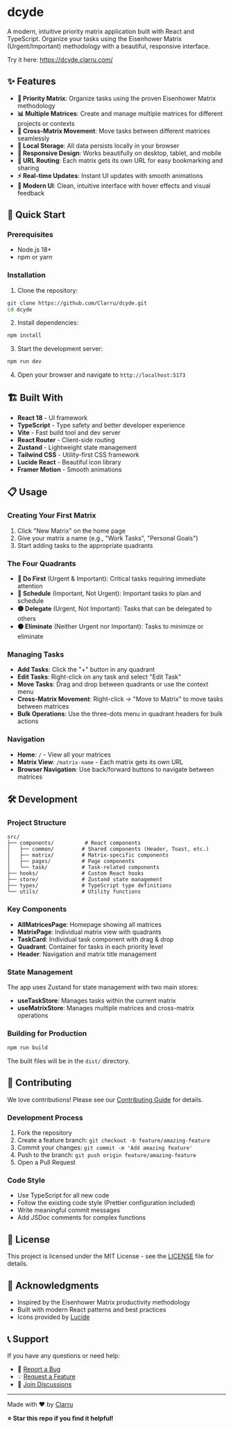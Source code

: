 # dcyde

A modern, intuitive priority matrix application built with React and TypeScript. Organize your tasks using the Eisenhower Matrix (Urgent/Important) methodology with a beautiful, responsive interface.

Try it here: https://dcyde.clarru.com/

## ✨ Features

- **🎯 Priority Matrix**: Organize tasks using the proven Eisenhower Matrix methodology
- **📊 Multiple Matrices**: Create and manage multiple matrices for different projects or contexts
- **🔄 Cross-Matrix Movement**: Move tasks between different matrices seamlessly
- **💾 Local Storage**: All data persists locally in your browser
- **📱 Responsive Design**: Works beautifully on desktop, tablet, and mobile
- **🚀 URL Routing**: Each matrix gets its own URL for easy bookmarking and sharing
- **⚡ Real-time Updates**: Instant UI updates with smooth animations
- **🎨 Modern UI**: Clean, intuitive interface with hover effects and visual feedback

## 🚀 Quick Start

### Prerequisites

- Node.js 18+ 
- npm or yarn

### Installation

1. Clone the repository:
```bash
git clone https://github.com/Clarru/dcyde.git
cd dcyde
```

2. Install dependencies:
```bash
npm install
```

3. Start the development server:
```bash
npm run dev
```

4. Open your browser and navigate to `http://localhost:5173`

## 🏗️ Built With

- **React 18** - UI framework
- **TypeScript** - Type safety and better developer experience
- **Vite** - Fast build tool and dev server
- **React Router** - Client-side routing
- **Zustand** - Lightweight state management
- **Tailwind CSS** - Utility-first CSS framework
- **Lucide React** - Beautiful icon library
- **Framer Motion** - Smooth animations

## 📋 Usage

### Creating Your First Matrix

1. Click "New Matrix" on the home page
2. Give your matrix a name (e.g., "Work Tasks", "Personal Goals")
3. Start adding tasks to the appropriate quadrants

### The Four Quadrants

- **🔴 Do First** (Urgent & Important): Critical tasks requiring immediate attention
- **🔵 Schedule** (Important, Not Urgent): Important tasks to plan and schedule
- **🟡 Delegate** (Urgent, Not Important): Tasks that can be delegated to others
- **⚫ Eliminate** (Neither Urgent nor Important): Tasks to minimize or eliminate

### Managing Tasks

- **Add Tasks**: Click the "+" button in any quadrant
- **Edit Tasks**: Right-click on any task and select "Edit Task"
- **Move Tasks**: Drag and drop between quadrants or use the context menu
- **Cross-Matrix Movement**: Right-click → "Move to Matrix" to move tasks between matrices
- **Bulk Operations**: Use the three-dots menu in quadrant headers for bulk actions

### Navigation

- **Home**: `/` - View all your matrices
- **Matrix View**: `/matrix-name` - Each matrix gets its own URL
- **Browser Navigation**: Use back/forward buttons to navigate between matrices

## 🛠️ Development

### Project Structure

```
src/
├── components/          # React components
│   ├── common/         # Shared components (Header, Toast, etc.)
│   ├── matrix/         # Matrix-specific components
│   ├── pages/          # Page components
│   └── task/           # Task-related components
├── hooks/              # Custom React hooks
├── store/              # Zustand state management
├── types/              # TypeScript type definitions
└── utils/              # Utility functions
```

### Key Components

- **AllMatricesPage**: Homepage showing all matrices
- **MatrixPage**: Individual matrix view with quadrants
- **TaskCard**: Individual task component with drag & drop
- **Quadrant**: Container for tasks in each priority level
- **Header**: Navigation and matrix title management

### State Management

The app uses Zustand for state management with two main stores:

- **useTaskStore**: Manages tasks within the current matrix
- **useMatrixStore**: Manages multiple matrices and cross-matrix operations

### Building for Production

```bash
npm run build
```

The built files will be in the `dist/` directory.

## 🤝 Contributing

We love contributions! Please see our [Contributing Guide](CONTRIBUTING.md) for details.

### Development Process

1. Fork the repository
2. Create a feature branch: `git checkout -b feature/amazing-feature`
3. Commit your changes: `git commit -m 'Add amazing feature'`
4. Push to the branch: `git push origin feature/amazing-feature`
5. Open a Pull Request

### Code Style

- Use TypeScript for all new code
- Follow the existing code style (Prettier configuration included)
- Write meaningful commit messages
- Add JSDoc comments for complex functions

## 📄 License

This project is licensed under the MIT License - see the [LICENSE](LICENSE) file for details.

## 🙏 Acknowledgments

- Inspired by the Eisenhower Matrix productivity methodology
- Built with modern React patterns and best practices
- Icons provided by [Lucide](https://lucide.dev/)

## 📞 Support

If you have any questions or need help:

- 🐛 [Report a Bug](https://github.com/Clarru/dcyde/issues)
- 💡 [Request a Feature](https://github.com/Clarru/dcyde/issues)
- 💬 [Join Discussions](https://github.com/Clarru/dcyde/discussions)

---

Made with ❤️ by [Clarru](https://github.com/Clarru)

**⭐ Star this repo if you find it helpful!** 
